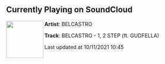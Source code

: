 ## Currently Playing on SoundCloud

[<img align="left" width="100" src="https://i1.sndcdn.com/artworks-khVFGXnBkoypeEBi-LjsUag-t500x500.jpg">](https://soundcloud.com/belcastro1/belcastro-1-2-step-ft-gudfella-1)

**Artist**: BELCASTRO 

**Track**: BELCASTRO - 1, 2 STEP (ft. GUDFELLA)

Last updated at 10/11/2021 10:45
